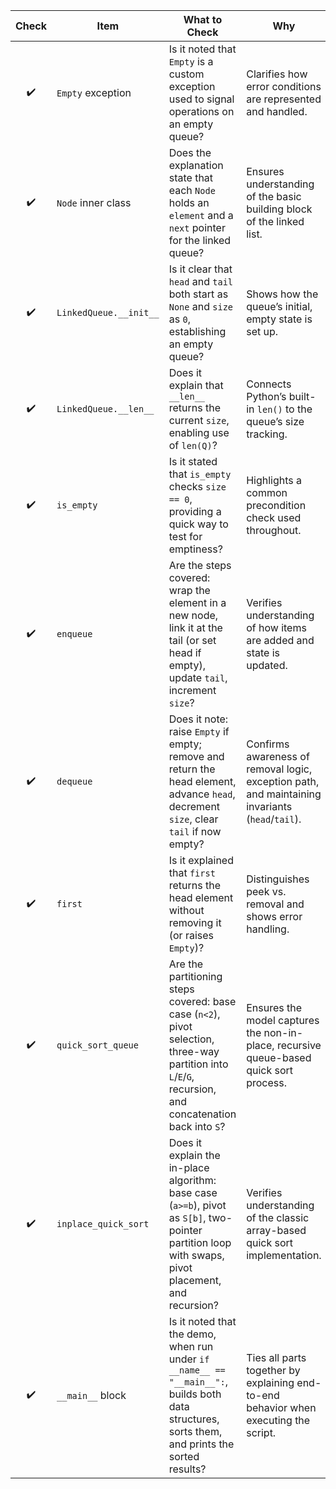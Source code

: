 | Check | Item                   | What to Check                                                                                                                                             | Why                                                                                              | Notes |
| :---: | ---------------------- | --------------------------------------------------------------------------------------------------------------------------------------------------------- | ------------------------------------------------------------------------------------------------ | :---: |
|   ✔️   | `Empty` exception      | Is it noted that `Empty` is a custom exception used to signal operations on an empty queue?                                                               | Clarifies how error conditions are represented and handled.                                      |       |
|   ✔️   | `Node` inner class     | Does the explanation state that each `Node` holds an `element` and a `next` pointer for the linked queue?                                                 | Ensures understanding of the basic building block of the linked list.                            |       |
|   ✔️   | `LinkedQueue.__init__` | Is it clear that `head` and `tail` both start as `None` and `size` as `0`, establishing an empty queue?                                                   | Shows how the queue’s initial, empty state is set up.                                            |       |
|   ✔️   | `LinkedQueue.__len__`  | Does it explain that `__len__` returns the current `size`, enabling use of `len(Q)`?                                                                      | Connects Python’s built-in `len()` to the queue’s size tracking.                                 |       |
|   ✔️   | `is_empty`             | Is it stated that `is_empty` checks `size == 0`, providing a quick way to test for emptiness?                                                             | Highlights a common precondition check used throughout.                                          |       |
|   ✔️   | `enqueue`              | Are the steps covered: wrap the element in a new node, link it at the tail (or set head if empty), update `tail`, increment `size`?                       | Verifies understanding of how items are added and state is updated.                              |       |
|   ✔️   | `dequeue`              | Does it note: raise `Empty` if empty; remove and return the head element, advance `head`, decrement `size`, clear `tail` if now empty?                    | Confirms awareness of removal logic, exception path, and maintaining invariants (`head`/`tail`). |       |
|   ✔️   | `first`                | Is it explained that `first` returns the head element without removing it (or raises `Empty`)?                                                            | Distinguishes peek vs. removal and shows error handling.                                         |       |
|   ✔️   | `quick_sort_queue`     | Are the partitioning steps covered: base case (`n<2`), pivot selection, three-way partition into `L`/`E`/`G`, recursion, and concatenation back into `S`? | Ensures the model captures the non-in-place, recursive queue-based quick sort process.           |       |
|   ✔️   | `inplace_quick_sort`   | Does it explain the in-place algorithm: base case (`a>=b`), pivot as `S[b]`, two-pointer partition loop with swaps, pivot placement, and recursion?       | Verifies understanding of the classic array-based quick sort implementation.                     |       |
|   ✔️   | `__main__` block       | Is it noted that the demo, when run under `if __name__ == "__main__":`, builds both data structures, sorts them, and prints the sorted results?           | Ties all parts together by explaining end-to-end behavior when executing the script.             |       |
